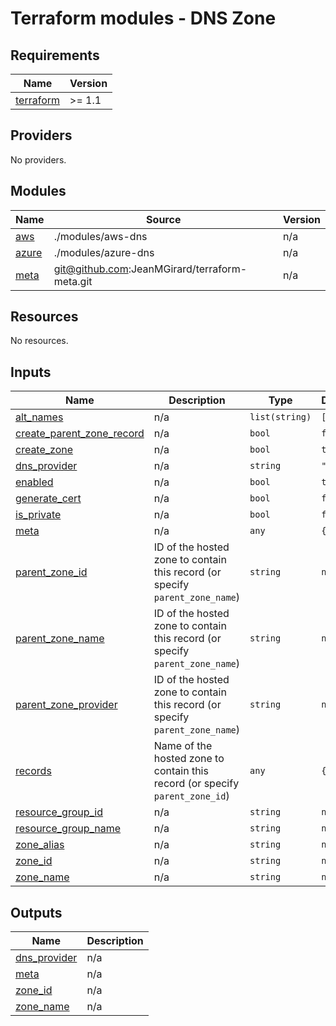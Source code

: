 # Terraform modules - DNS Zone

<!-- BEGIN_TF_DOCS -->

## Requirements

| Name                                                                      | Version |
|---------------------------------------------------------------------------|---------|
| <a name="requirement_terraform"></a> [terraform](#requirement\_terraform) | >= 1.1  |

## Providers

No providers.

## Modules

| Name                                                | Source                                        | Version |
|-----------------------------------------------------|-----------------------------------------------|---------|
| <a name="module_aws"></a> [aws](#module\_aws)       | ./modules/aws-dns                             | n/a     |
| <a name="module_azure"></a> [azure](#module\_azure) | ./modules/azure-dns                           | n/a     |
| <a name="module_meta"></a> [meta](#module\_meta)    | git@github.com:JeanMGirard/terraform-meta.git | n/a     |

## Resources

No resources.

## Inputs

| Name                                                                                                                | Description                                                                   | Type           | Default | Required |
|---------------------------------------------------------------------------------------------------------------------|-------------------------------------------------------------------------------|----------------|---------|:--------:|
| <a name="input_alt_names"></a> [alt\_names](#input\_alt\_names)                                                     | n/a                                                                           | `list(string)` | `[]`    |    no    |
| <a name="input_create_parent_zone_record"></a> [create\_parent\_zone\_record](#input\_create\_parent\_zone\_record) | n/a                                                                           | `bool`         | `false` |    no    |
| <a name="input_create_zone"></a> [create\_zone](#input\_create\_zone)                                               | n/a                                                                           | `bool`         | `true`  |    no    |
| <a name="input_dns_provider"></a> [dns\_provider](#input\_dns\_provider)                                            | n/a                                                                           | `string`       | `"aws"` |    no    |
| <a name="input_enabled"></a> [enabled](#input\_enabled)                                                             | n/a                                                                           | `bool`         | `true`  |    no    |
| <a name="input_generate_cert"></a> [generate\_cert](#input\_generate\_cert)                                         | n/a                                                                           | `bool`         | `false` |    no    |
| <a name="input_is_private"></a> [is\_private](#input\_is\_private)                                                  | n/a                                                                           | `bool`         | `false` |    no    |
| <a name="input_meta"></a> [meta](#input\_meta)                                                                      | n/a                                                                           | `any`          | `{}`    |    no    |
| <a name="input_parent_zone_id"></a> [parent\_zone\_id](#input\_parent\_zone\_id)                                    | ID of the hosted zone to contain this record  (or specify `parent_zone_name`) | `string`       | `null`  |    no    |
| <a name="input_parent_zone_name"></a> [parent\_zone\_name](#input\_parent\_zone\_name)                              | ID of the hosted zone to contain this record  (or specify `parent_zone_name`) | `string`       | `null`  |    no    |
| <a name="input_parent_zone_provider"></a> [parent\_zone\_provider](#input\_parent\_zone\_provider)                  | ID of the hosted zone to contain this record  (or specify `parent_zone_name`) | `string`       | `null`  |    no    |
| <a name="input_records"></a> [records](#input\_records)                                                             | Name of the hosted zone to contain this record (or specify `parent_zone_id`)  | `any`          | `{}`    |    no    |
| <a name="input_resource_group_id"></a> [resource\_group\_id](#input\_resource\_group\_id)                           | n/a                                                                           | `string`       | `null`  |    no    |
| <a name="input_resource_group_name"></a> [resource\_group\_name](#input\_resource\_group\_name)                     | n/a                                                                           | `string`       | `null`  |    no    |
| <a name="input_zone_alias"></a> [zone\_alias](#input\_zone\_alias)                                                  | n/a                                                                           | `string`       | `null`  |    no    |
| <a name="input_zone_id"></a> [zone\_id](#input\_zone\_id)                                                           | n/a                                                                           | `string`       | `null`  |    no    |
| <a name="input_zone_name"></a> [zone\_name](#input\_zone\_name)                                                     | n/a                                                                           | `string`       | `null`  |    no    |

## Outputs

| Name                                                                       | Description |
|----------------------------------------------------------------------------|-------------|
| <a name="output_dns_provider"></a> [dns\_provider](#output\_dns\_provider) | n/a         |
| <a name="output_meta"></a> [meta](#output\_meta)                           | n/a         |
| <a name="output_zone_id"></a> [zone\_id](#output\_zone\_id)                | n/a         |
| <a name="output_zone_name"></a> [zone\_name](#output\_zone\_name)          | n/a         |

<!-- END_TF_DOCS -->

